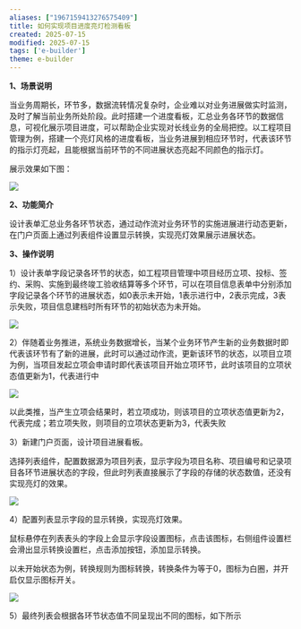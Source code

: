```yaml
---
aliases: ["1967159413276575409"]
title: 如何实现项目进度亮灯检测看板
created: 2025-07-15
modified: 2025-07-15
tags: ['e-builder']
theme: e-builder
---
```


**1、场景说明**

当业务周期长，环节多，数据流转情况复杂时，企业难以对业务进展做实时监测，及时了解当前业务所处阶段。此时搭建一个进度看板，汇总业务各环节的数据信息，可视化展示项目进度，可以帮助企业实现对长线业务的全局把控。以工程项目管理为例，搭建一个亮灯风格的进度看板，当业务进展到相应环节时，代表该环节的指示灯亮起，且能根据当前环节的不同进展状态亮起不同颜色的指示灯。

展示效果如下图：

![](https://myhelpdoc.oss-cn-heyuan.aliyuncs.com/mdimages/8abfb1573a014c83211fa0c7dc1ba1db.jpg)

**2、功能简介**

设计表单汇总业务各环节状态，通过动作流对业务环节的实施进展进行动态更新，在门户页面上通过列表组件设置显示转换，实现亮灯效果展示进展状态。

**3、操作说明**

1）设计表单字段记录各环节的状态，如工程项目管理中项目经历立项、投标、签约、采购、实施到最终竣工验收结算等多个环节，可以在项目信息表单中分别添加字段记录各个环节的进展状态，如0表示未开始，1表示进行中，2表示完成，3表示失败，项目信息建档时所有环节的初始状态为未开始。

![](https://myhelpdoc.oss-cn-heyuan.aliyuncs.com/mdimages/6b143433388f4754feaecc7c59b86eda.jpg)

2）伴随着业务推进，系统业务数据增长，当某个业务环节产生新的业务数据时即代表该环节有了新的进展，此时可以通过动作流，更新该环节的状态，以项目立项为例，当项目发起立项会申请时即代表该项目开始立项环节，此时该项目的立项状态值更新为1，代表进行中

![](https://myhelpdoc.oss-cn-heyuan.aliyuncs.com/mdimages/d9c1e619da29fc581b72193e4665a1e7.jpg)

以此类推，当产生立项会结果时，若立项成功，则该项目的立项状态值更新为2，代表完成；若立项失败，则项目的立项状态更新为3，代表失败

3）新建门户页面，设计项目进展看板。

选择列表组件，配置数据源为项目列表，显示字段为项目名称、项目编号和记录项目各环节进展状态的字段，但此时列表直接展示了字段的存储的状态数值，还没有实现亮灯的效果。

![](https://myhelpdoc.oss-cn-heyuan.aliyuncs.com/mdimages/50780cbb0df031ce567934c909705cd0.jpg)

4）配置列表显示字段的显示转换，实现亮灯效果。

鼠标悬停在列表表头的字段上会显示字段设置图标，点击该图标，右侧组件设置栏会滑出显示转换设置栏，点击添加按钮，添加显示转换。

以未开始状态为例，转换规则为图标转换，转换条件为等于0，图标为白圈，并开启仅显示图标开关。

![](https://myhelpdoc.oss-cn-heyuan.aliyuncs.com/mdimages/45b123a45c338784d8fad1e5eaab6205.jpg)

5）最终列表会根据各环节状态值不同呈现出不同的图标，如下所示

